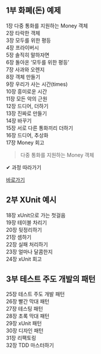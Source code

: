 ## 1부 화폐(돈) 예제

1장 다중 통화를 지원하는 Money 객체  
2장 타락한 객체  
3장 모두를 위한 평등  
4장 프라이버시  
5장 솔직히 말하자면  
6장 돌아온 ‘모두를 위한 평등’  
7장 사과와 오렌지  
8장 객체 만들기  
9장 우리가 사는 시간(times)  
10장 흥미로운 시간  
11장 모든 악의 근원  
12장 드디어, 더하기  
13장 진짜로 만들기  
14장 바꾸기  
15장 서로 다른 통화끼리 더하기  
16장 드디어, 추상화  
17장 Money 회고  

> 다중 통화를 지원하는 Money 객체

✔︎ 과정 따라가기

[바로가기](Money%20객체%20만들기.md)

  
## 2부 XUnit 예시  
  
18장 xUnit으로 가는 첫걸음  
19장 테이블 차리기  
20장 뒷정리하기  
21장 셈하기  
22장 실패 처리하기  
23장 얼마나 달콤한지  
24장 xUnit 회고  
  
## 3부 테스트 주도 개발의 패턴  
  
25장 테스트 주도 개발 패턴  
26장 빨간 막대 패턴  
27장 테스팅 패턴  
28장 초록 막대 패턴  
29장 xUnit 패턴  
30장 디자인 패턴  
31장 리팩토링  
32장 TDD 마스터하기  